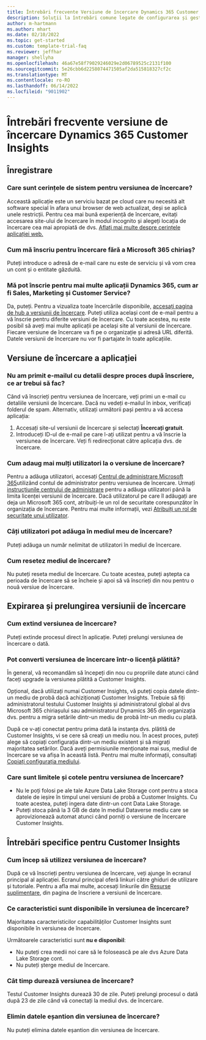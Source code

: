 ```yaml
---
title: Întrebări frecvente Versiune de încercare Dynamics 365 Customer Insights
description: Soluții la întrebări comune legate de configurarea și gestionarea versiunii de încercare Customer Insights. Aflați să rezolvați problemele specifice platformei și aplicației.
author: m-hartmann
ms.author: mhart
ms.date: 02/10/2022
ms.topic: get-started
ms.custom: template-trial-faq
ms.reviewer: jeffhar
manager: shellyha
ms.openlocfilehash: 46a67e58f79029246029e2d06789525c2131f100
ms.sourcegitcommit: 5e26cbb6d2258074471505af2da515818327cf2c
ms.translationtype: MT
ms.contentlocale: ro-RO
ms.lasthandoff: 06/14/2022
ms.locfileid: "9011902"
---
```

# <a name="dynamics-365-customer-insights-trial-faq"></a>Întrebări frecvente versiune de încercare Dynamics 365 Customer Insights

## <a name="sign-up"></a>Înregistrare

### <a name="what-are-the-system-requirements-for-the-trial"></a>Care sunt cerințele de sistem pentru versiunea de încercare?

Acceastă aplicație este un serviciu bazat pe cloud care nu necesită alt software special în afara unui browser de web actualizat, deși se aplică unele restricții. Pentru cea mai bună experiență de încercare, evitați accesarea site-ului de încercare în modul incognito și alegeți locația de încercare cea mai apropiată de dvs. [Aflați mai multe despre cerințele aplicației web.](/power-platform/admin/web-application-requirements)

### <a name="how-do-i-sign-up-for-the-trial-without-a-microsoft-365-tenant"></a>Cum mă înscriu pentru încercare fără a Microsoft 365 chiriaş?

Puteți introduce o adresă de e-mail care nu este de serviciu și vă vom crea un cont și o entitate găzduită.

### <a name="can-i-sign-up-for-multiple-dynamics-365-apps-such-as-sales-marketing-and-customer-service"></a>Mă pot înscrie pentru mai multe aplicații Dynamics 365, cum ar fi Sales, Marketing și Customer Service?

Da, puteți. Pentru a vizualiza toate încercările disponibile, [accesați pagina de hub a versiunii de încercare](https://dynamics.microsoft.com/dynamics-365-free-trial). Puteți utiliza același cont de e-mail pentru a vă înscrie pentru diferite versiuni de încercare. Cu toate acestea, nu este posibil să aveți mai multe aplicații pe același site al versiunii de încercare. Fiecare versiune de încercare va fi pe o organizație și adresă URL diferită. Datele versiunii de încercare nu vor fi partajate în toate aplicațiile.

## <a name="trial-app"></a>Versiune de încercare a aplicației

### <a name="i-didnt-receive-the-trial-details-email-after-signing-up-what-should-i-do"></a>Nu am primit e-mailul cu detalii despre proces după înscriere, ce ar trebui să fac?

Când vă înscrieți pentru versiunea de încercare, veți primi un e-mail cu detaliile versiunii de încercare. Dacă nu vedeți e-mailul în inbox, verificați folderul de spam. Alternativ, utilizați următorii pași pentru a vă accesa aplicația:

1. Accesați site-ul versiunii de încercare și selectați **Încercați gratuit**.
1. Introduceți ID-ul de e-mail pe care l-ați utilizat pentru a vă înscrie la versiunea de încercare. Veți fi redirecționat către aplicația dvs. de încercare.

### <a name="how-do-i-add-more-users-to-a-trial"></a>Cum adaug mai mulți utilizatori la o versiune de încercare?

Pentru a adăuga utilizatori, accesați [Centrul de administrare Microsoft 365](https://admin.microsoft.com)utilizând contul de administrator pentru versiunea de încercare. Urmați [instrucțiunile centrului de administrare](/microsoft-365/admin/add-users/add-users) pentru a adăuga utilizatori până la limita licenței versiunii de încercare. Dacă utilizatorul pe care îl adăugați are deja un Microsoft 365 cont, atribuiți-le un rol de securitate corespunzător în organizația de încercare. Pentru mai multe informații, vezi [Atribuiți un rol de securitate unui utilizator](/power-platform/admin/create-users-assign-online-security-roles#assign-a-security-role-to-a-user).

### <a name="how-many-users-can-i-add-to-my-trial-environment"></a>Câți utilizatori pot adăuga în mediul meu de încercare?

Puteți adăuga un număr nelimitat de utilizatori în mediul de încercare.

### <a name="how-do-i-reset-the-trial-environment"></a>Cum resetez mediul de încercare?

Nu puteți reseta mediul de încercare. Cu toate acestea, puteți aștepta ca perioada de încercare să se încheie și apoi să vă înscrieți din nou pentru o nouă versiue de încercare.

## <a name="trial-expiration-and-extension"></a>Expirarea și prelungirea versiunii de încercare

### <a name="how-do-i-extend-the-trial"></a>Cum extind versiunea de încercare?

Puteți extinde procesul direct în aplicație. Puteți prelungi versiunea de încercare o dată.

### <a name="can-i-convert-the-trial-to-a-paid-license"></a>Pot converti versiunea de încercare într-o licență plătită?

În general, vă recomandăm să începeți din nou cu propriile date atunci când faceți upgrade la versiunea plătită a Customer Insights. 

Opțional, dacă utilizați numai Customer Insights, vă puteți copia datele dintr-un mediu de probă dacă achiziționați Customer Insights. Trebuie să fiți administratorul testului Customer Insights și administratorul global al dvs Microsoft 365 chiriașului sau administratorul Dynamics 365 din organizația dvs. pentru a migra setările dintr-un mediu de probă într-un mediu cu plată.

După ce v-ați conectat pentru prima dată la instanța dvs. plătită de Customer Insights, vi se cere să creați un mediu nou. În acest proces, puteți alege să copiați configurația dintr-un mediu existent și să migrați majoritatea setărilor. Dacă aveți permisiunile menționate mai sus, mediul de încercare se va afișa în această listă. Pentru mai multe informații, consultați [Copiați configurația mediului](create-environment.md#copy-the-environment-configuration).

### <a name="what-are-the-trial-limits-and-quotas"></a>Care sunt limitele și cotele pentru versiunea de încercare?

- Nu le poți folosi pe ale tale Azure Data Lake Storage cont pentru a stoca datele de ieșire în timpul unei versiuni de probă a Customer Insights. Cu toate acestea, puteți ingera date dintr-un cont Data Lake Storage.
- Puteți stoca până la 3 GB de date în mediul Dataverse mediu care se aprovizionează automat atunci când porniți o versiune de încercare Customer Insights.

## <a name="customer-insights-specific-questions"></a>Întrebări specifice pentru Customer Insights

### <a name="how-do-i-start-using-the-trial"></a>Cum încep să utilizez versiunea de încercare?

După ce vă înscrieți pentru versiunea de încercare, veți ajunge în ecranul principal al aplicației. Ecranul principal oferă linkuri către ghiduri de utilizare și tutoriale. Pentru a afla mai multe, accesați linkurile din [Resurse suplimentare](trial-signup.md#additional-resources), din pagina de înscriere a versiunii de încercare.

### <a name="what-features-are-available-in-the-trial"></a>Ce caracteristici sunt disponibile în versiunea de încercare?

Majoritatea caracteristicilor capabilităților Customer Insights sunt disponibile în versiunea de încercare.

Următoarele caracteristici sunt **nu e disponibil**:

- Nu puteți crea medii noi care să le folosească pe ale dvs Azure Data Lake Storage cont.
- Nu puteți șterge mediul de încercare.

### <a name="how-long-does-the-trial-last"></a>Cât timp durează versiunea de încercare?

Testul Customer Insights durează 30 de zile. Puteți prelungi procesul o dată după 23 de zile când vă conectați la mediul dvs. de încercare.

### <a name="how-do-i-remove-sample-data-from-the-trial"></a>Elimin datele eșantion din versiunea de încercare?

Nu puteți elimina datele eșantion din versiunea de încercare.
